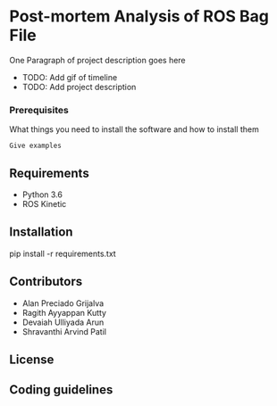 # Post-mortem Analysis of ROS Bag File

One Paragraph of project description goes here

- TODO: Add gif of timeline
- TODO: Add project description

### Prerequisites

What things you need to install the software and how to install them

```
Give examples
```

## Requirements

- Python 3.6
- ROS Kinetic

## Installation

pip install -r requirements.txt

##  Contributors 

- Alan Preciado Grijalva
- Ragith Ayyappan Kutty
- Devaiah Ulliyada Arun
- Shravanthi Arvind Patil 



## License

## Coding guidelines
